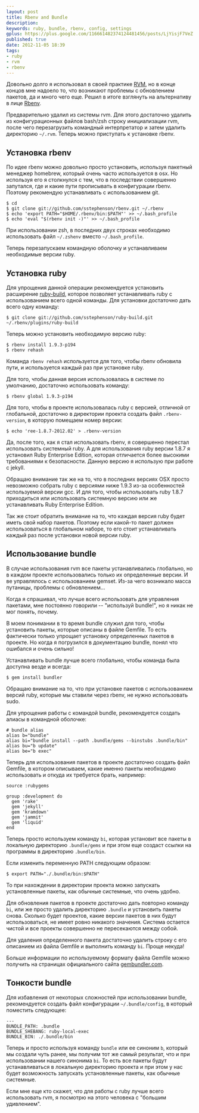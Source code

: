 ```yaml
---
layout: post
title: Rbenv and Bundle
description: 
keywords: ruby, bundle, rbenv, config, settings
gplus: https://plus.google.com/116661482374124481456/posts/LjYisjF7VeZ
published: true
date: 2012-11-05 18:39
tags:
- ruby
- rvm
- rbenv
---
```


Довольно долго я использовал в своей практике [RVM](/tags/rvm/ "Tags RVM"), но в конце концов мне надоело то, что возникают проблемы с обновлением пакетов, да и много чего еще. Решил в итоге взглянуть на альтернативу в лице [Rbenv](https://github.com/sstephenson/rbenv "Simple Ruby Version Management: rbenv").

Предварительно удалил из системы rvm. Для этого достаточно удалить из конфигурационных файлов bash/zsh строку инициализации rvm, после чего перезагрузить командный интерпретатор и затем удалить директорию `~/.rvm`. Теперь можно приступать к установке rbenv.

## Установка rbenv ##

По идее rbenv можно довольно просто установить, используя пакетный менеджер homebrew, который очень часто используется в osx. Но используя его я столкнулся с тем, что в последствии совершенно запутался, где и какие пути прописывать в конфигурации rbenv. Поэтому рекомендую устанавливать с использованием git.

    $ cd
    $ git clone git://github.com/sstephenson/rbenv.git ~/.rbenv
    $ echo 'export PATH="$HOME/.rbenv/bin:$PATH"' >> ~/.bash_profile
    $ echo 'eval "$(rbenv init -)"' >> ~/.bash_profile

При использовании zsh, в последних двух строках необходимо использовать файл `~/.zshenv` вместо `~/.bash_profile`.

Теперь перезапускаем командную оболочку и устанавливаем необходимые версии ruby.

## Установка ruby ##

Для упрощения данной операции рекомендуется установить расширение [ruby-build](https://github.com/sstephenson/ruby-build "ruby-build"), которое позволяет устанавливать ruby с использованием всего одной команды. Для установки достаточно дать всего одну команду:

    $ git clone git://github.com/sstephenson/ruby-build.git ~/.rbenv/plugins/ruby-build

Теперь можно установить необходимую версию ruby:

    $ rbenv install 1.9.3-p194
    $ rbenv rehash

Команда `rbenv rehash` используется для того, чтобы rbenv обновила пути, и используется каждый раз при установке ruby.

Для того, чтобы данная версия использовалась в системе по умолчанию, достаточно использовать команду:

    $ rbenv global 1.9.3-p194

Для того, чтобы в проекте использовалась ruby с версией, отличной от глобальной, достаточно в директории проекта создать файл `.rbenv-version`, в которую помещаем номер версии:

    $ echo 'ree-1.8.7-2012.02' > .rbenv-version

Да, после того, как я стал использовать rbenv, я совершенно перестал использовать системный ruby. А для использования ruby версии 1.8.7 я установил Ruby Enterprise Edition, которая отличается более высокими требованиями к безопасности. Данную версию я использую при работе с jekyll.

Обращаю внимание так же на то, что в последних версиях OSX просто невозможно собрать ruby с версиями ниже 1.9.3 из-за особенностей используемой версии gcc. И для того, чтобы использовать ruby 1.8.7 приходиться или использовать системную версию или же устанавливать  Ruby Enterprise Edition.

Так же стоит обратить внимание на то, что каждая версия ruby будет иметь свой набор пакетов. Поэтому если какой-то пакет должен использоваться в глобальном наборе, то его стоит устанавливать каждый раз после установки новой версии ruby.

## Использование bundle ##

В случае использования rvm все пакеты устанавливались глобально, но в каждом проекте использовались только их определенные версии. И ве управлялось с использованием gemset. Из-за чего возникало масса путаницы, проблемы с обновлением...

Когда я спрашивал, что лучше всего использовать для управления пакетами, мне постоянно говорили -- "используй bundle!", но я никак не мог понять, почему.

В моем понимании в то время bundle служил для того, чтобы установить пакеты, которые описаны в файле Gemfile. То есть фактически только упрощает установку определенных пакетов в проекте. Но когда я погрузился в документацию bundle, понял что ошибался и очень сильно!

Устанавливать bundle лучше всего глобально, чтобы команда была доступна везде и всегда:

    $ gem install bundler

Обращаю внимание на то, что при установке пакетов с использованием версий ruby, которые мы ставили через rbenv, не нужно использовать sudo.

Для упрощения работы с командой bundle, рекомендуется создать алиасы в командной оболочке:

    # bundle alias
    alias b="bundle"
    alias bi="bundle install --path .bundle/gems --binstubs .bundle/bin"
    alias bu="b update"
    alias be="b exec"

Теперь для использования пакетов в проекте достаточно создать файл Gemfile, в котором описываем, какие именно пакеты необходимо использовать и откуда их требуется брать, например:

    source :rubygems

    group :development do
      gem 'rake'
      gem 'jekyll'
      gem 'kramdown'
      gem 'jammit'
      gem 'liquid'
    end

Теперь просто используем команду `bi`, которая установит все пакеты в локальную директорию `.bundle/gems` и при этом еще создаст ссылки на программы в директорию `.bundle/bin`.

Если изменить переменную PATH следующим образом:

    $ export PATH="./.bundle/bin:$PATH"

То при нахождении в директории проекта можно запускать установленные пакеты, как обычные системные, что очень удобно.

Для обновления пакетов в проекте достаточно дать повторно команду `bi`, или же просто удалить директорию `.bundle` и установить пакеты снова. Сколько будет проектов, какие версии пакетов в них будут использоваться, не имеет ровно никакого значения. Система остается чистой и все проекты совершенно не пересекаются между собой.

Для удаления определенного пакета достаточно удалить строку с его описанием из файла Gemfile и выполнить команду `bi`. Проще некуда!

Больше информации по используемому формату файла Gemfile можно получить на страницах официального сайта [gembundler.com](http://gembundler.com "Bundler: The best way to manage Ruby applications").

## Тонкости bundle ##

Для избавления от некоторых сложностей при использовании bundle, рекомендуется создать файл конфигурации `~/.bundle/config`, в который поместить следующее:

    ---
    BUNDLE_PATH: .bundle
    BUNDLE_SHEBANG: ruby-local-exec
    BUNDLE_BIN: ./.bundle/bin

Теперь и просто используя команду `bundle` или ее синоним `b`, который мы создали чуть ранее, мы получим тот же самый результат, что и при использовании нашего синонима `bi`. То есть все пакеты будут устанавливаться в локальную директорию проекта и при этом у нас будет возможность запускать установленные пакеты, как обычные системные.

Если мне еще кто скажет, что для работы с ruby лучше всего использовать rvm, я посмотрю на этого человека с "большим удивлением".
